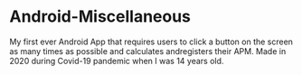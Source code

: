 # Android-Miscellaneous
My first ever Android App that requires users to click a button on the screen as many times as possible and calculates andregisters their APM.
Made in 2020 during Covid-19 pandemic when I was 14 years old.
